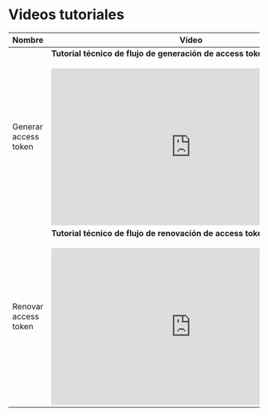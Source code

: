 # Videos tutoriales

|Nombre|Video| 
|---|---|
|Generar access token | **Tutorial técnico de flujo de generación de access token** </br> <br/> <iframe width="560" height="315" src="https://www.youtube.com/embed/WWcGuv74vbs" title="YouTube video player" frameborder="0" allow="accelerometer; autoplay; clipboard-write; encrypted-media; gyroscope; picture-in-picture" allowfullscreen></iframe> |
|Renovar access token| **Tutorial técnico de flujo de renovación de access token** </br> <br/> <iframe width="560" height="315" src="https://www.youtube.com/embed/9hrYgiSV90c" title="YouTube video player" frameborder="0" allow="accelerometer; autoplay; clipboard-write; encrypted-media; gyroscope; picture-in-picture" allowfullscreen></iframe> |